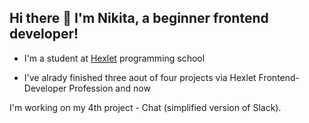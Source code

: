 ## Hi there 👋 I'm Nikita, a beginner frontend developer!

* I'm a student at [Hexlet](https://ru.hexlet.io/) programming school

 * I've alrady finished three aout of four projects via Hexlet Frontend-Developer Profession and now

I'm working on my 4th project - Chat (simplified version of Slack). 


